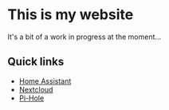 <!-- I see you've managed to press F12 (or even ctrl-shift-i) -->
<!-- That's some very cool hacking! :O -->

# This is my website

It's a bit of a work in progress at the moment...

## Quick links

- [Home Assistant](https://home-assistant.hoppner.se)
- [Nextcloud](https://nextcloud.hoppner.se)
- [Pi-Hole](https://pi-hole.hoppner.se)
